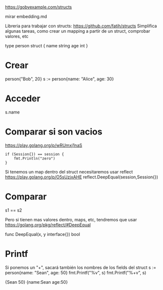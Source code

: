 https://gobyexample.com/structs

mirar embedding.md

Libreria para trabajar con structs: https://github.com/fatih/structs
Simplifica algunas tareas, como crear un mapping a partir de un struct, comprobar valores, etc

type person struct {
    name string
    age  int
}

# Crear
person{"Bob", 20}
s := person{name: "Alice", age: 30}

# Acceder
s.name

# Comparar si son vacios
https://play.golang.org/p/wRUmxj1naS

	if (Session{}) == session {
		fmt.Println("zero")
	}

Si tenemos un map dentro del struct necesitaremos usar reflect
https://play.golang.org/p/O5sUzjxAHE
reflect.DeepEqual(session,Session{})


# Comparar
s1 == s2

Pero si tienen mas valores dentro, maps, etc, tendremos que usar
https://golang.org/pkg/reflect/#DeepEqual

func DeepEqual(x, y interface{}) bool


# Printf
Si ponemos un "+", sacará también los nombres de los fields del struct
s := person{name: "Sean", age: 50}
fmt.Printf("%v", s)
fmt.Printf("%+v", s)

{Sean 50}
{name:Sean age:50}
